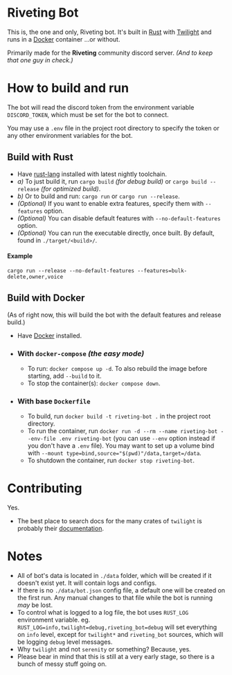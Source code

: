 # Riveting Bot

This is, the one and only, Riveting bot.
It's built in [Rust][rust-lang] with [Twilight] and runs in a [Docker][docker] container ...or without.

Primarily made for the **Riveting** community discord server. _(And to keep that one guy in check.)_

# How to build and run

The bot will read the discord token from the environment variable `DISCORD_TOKEN`,
which must be set for the bot to connect.

You may use a `.env` file in the project root directory to specify the token
or any other environment variables for the bot.

## Build with Rust

- Have [rust-lang] installed with latest nightly toolchain.
- _a)_ To just build it, run `cargo build` _(for debug build)_ or `cargo build --release` _(for optimized build)_.
- _b)_ Or to build and run: `cargo run` or `cargo run --release`.
- _(Optional)_ If you want to enable extra features, specify them with `--features` option.
- _(Optional)_ You can disable default features with `--no-default-features` option.
- _(Optional)_ You can run the executable directly, once built. By default, found in `./target/<build>/`.

#### Example

`cargo run --release --no-default-features --features=bulk-delete,owner,voice`

## Build with Docker

(As of right now, this will build the bot with the default features and release build.)

- Have [Docker] installed.

- ### With `docker-compose` _(the easy mode)_

  - To run: `docker compose up -d`. To also rebuild the image before starting, add `--build` to it.
  - To stop the container(s): `docker compose down`.

- ### With base `Dockerfile`

  - To build, run `docker build -t riveting-bot .` in the project root directory.
  - To run the container, run `docker run -d --rm --name riveting-bot --env-file .env riveting-bot`
    (you can use `--env` option instead if you don't have a `.env` file).
    You may want to set up a volume bind with `--mount type=bind,source="$(pwd)"/data,target=/data`.
  - To shutdown the container, run `docker stop riveting-bot`.

# Contributing

Yes.

- The best place to search docs for the many crates of `twilight` is probably their [documentation][twilight-docs].

# Notes

- All of bot's data is located in `./data` folder, which will be created if it doesn't exist yet.
  It will contain logs and configs.
- If there is no `./data/bot.json` config file, a default one will be created on the first run.
  Any manual changes to that file while the bot is running _may_ be lost.
- To control what is logged to a log file, the bot uses `RUST_LOG` environment variable.
  eg. `RUST_LOG=info,twilight=debug,riveting_bot=debug` will set everything on `info` level,
  except for `twilight*` and `riveting_bot` sources, which will be logging `debug` level messages.
- Why `twilight` and not `serenity` or something? Because, yes.
- Please bear in mind that this is still at a very early stage, so there is a bunch of messy stuff going on.

[rust-lang]: https://www.rust-lang.org/
[twilight]: https://twilight.rs/
[twilight-docs]: https://api.twilight.rs/twilight/index.html
[docker]: https://www.docker.com/
